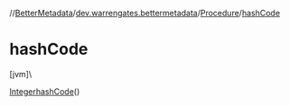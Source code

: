 //[BetterMetadata](../../../index.md)/[dev.warrengates.bettermetadata](../index.md)/[Procedure](index.md)/[hashCode](hash-code.md)

# hashCode

[jvm]\

[Integer](https://docs.oracle.com/javase/8/docs/api/java/lang/Integer.html)[hashCode](hash-code.md)()

